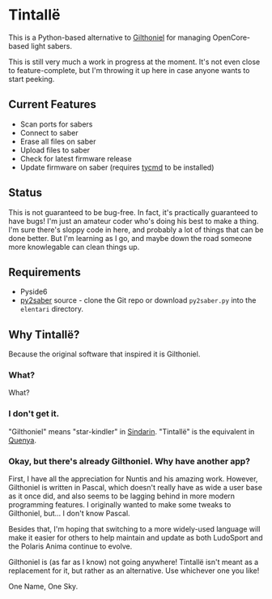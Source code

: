 # Tintallë
This is a Python-based alternative to [Gilthoniel](https://github.com/Nuntis-Spayz/gilthoniel) for managing OpenCore-based light sabers.

This is still very much a work in progress at the moment. It's not even close to feature-complete, but I'm throwing it up here in case anyone wants to start peeking.

## Current Features
- Scan ports for sabers
- Connect to saber
- Erase all files on saber
- Upload files to saber
- Check for latest firmware release
- Update firmware on saber (requires [tycmd](https://github.com/Koromix/tytools/releases) to be installed)

## Status
This is not guaranteed to be bug-free. In fact, it's practically guaranteed to have bugs! I'm just an amateur coder who's doing his best to make a thing. I'm sure there's sloppy code in here, and probably a lot of things that can be done better. But I'm learning as I go, and maybe down the road someone more knowlegable can clean things up.

## Requirements
- Pyside6
- [py2saber](https://github.com/jramboz/py2saber) source - clone the Git repo or download `py2saber.py` into the `elentari` directory.

## Why Tintallë?
Because the original software that inspired it is Gilthoniel.

### What?
What?

### I don't get it.
"Gilthoniel" means "star-kindler" in [Sindarin](https://www.glyphweb.com/arda/s/sindarin.html). "Tintallë" is the equivalent in [Quenya](https://www.glyphweb.com/arda/q/quenya.html).

### Okay, but there's already Gilthoniel. Why have another app?
First, I have all the appreciation for Nuntis and his amazing work. However, Gilthoniel is written in Pascal, which doesn't really have as wide a user base as it once did, and also seems to be lagging behind in more modern programming features. I originally wanted to make some tweaks to Gilthoniel, but... I don't know Pascal.

Besides that, I'm hoping that switching to a more widely-used language will make it easier for others to help maintain and update as both LudoSport and the Polaris Anima continue to evolve. 

Gilthoniel is (as far as I know) not going anywhere! Tintallë isn't meant as a replacement for it, but rather as an alternative. Use whichever one you like!

One Name, One Sky.